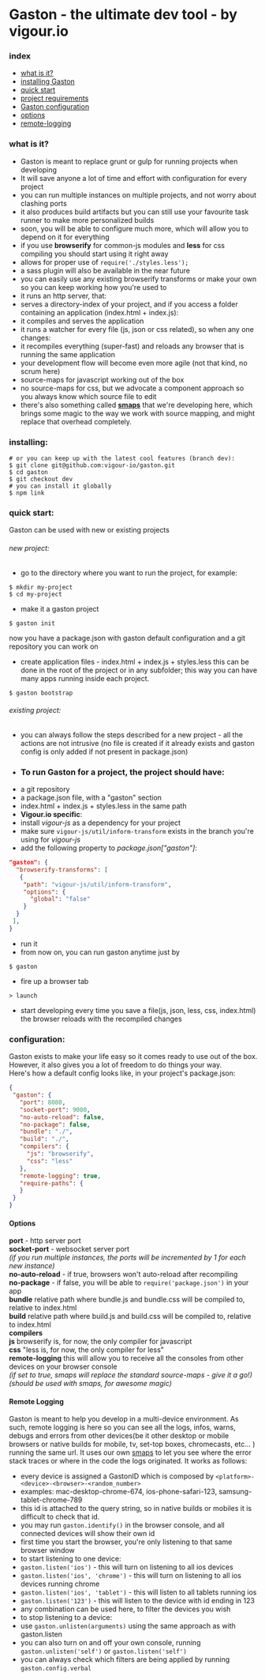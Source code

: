 # Gaston - the ultimate dev tool - by vigour.io

### index
- [what is it?](#what-is-it)  
- [installing Gaston](#installing)  
- [quick start](#quick-start)  
- [project requirements](#requirements)  
- [Gaston configuration](#configuration)
 - [options](#configuration-options)
- [remote-logging](#remote-logging)

### <a name="what-is-it"></a>what is it?
- Gaston is meant to replace grunt or gulp for running projects when developing
- It will save anyone a lot of time and effort with configuration for every project
- you can run multiple instances on multiple projects, and not worry about clashing ports
- it also produces build artifacts but you can still use your favourite task runner to make more personalized builds
 - soon, you will be able to configure much more, which will allow you to depend on it for everything
- if you use **browserify** for common-js modules and **less** for css compiling you should start using it right away
 - allows for proper use of `require('./styles.less');` 
 - a sass plugin will also be available in the near future
 - you can easily use any existing browserify transforms or make your own so you can keep working how you're used to
- it runs an http server, that:
 - serves a directory-index of your project, and if you access a folder containing an application (index.html + index.js):
 - it compiles and serves the application
 - it runs a watcher for every file (js, json or css related), so when any one changes:
 - it recompiles everything (super-fast) and reloads any browser that is running the same application
- your development flow will become even more agile (not that kind, no scrum here)
- source-maps for javascript working out of the box
 - no source-maps for css, but we advocate a component approach so you always know which source file to edit
 - there's also something called <a href="#smaps">**smaps**</a> that we're developing here, which brings some magic to the way we work with source mapping, and might replace that overhead completely.

### <a name="installing"></a> installing:
```shell
# or you can keep up with the latest cool features (branch dev):
$ git clone git@github.com:vigour-io/gaston.git
$ cd gaston
$ git checkout dev
# you can install it globally
$ npm link
```

### <a name="quick-start"></a> quick start:
Gaston can be used with new or existing projects
###### new project:
- go to the directory where you want to run the project, for example:
```shell
$ mkdir my-project
$ cd my-project
```
- make it a gaston project 
```shell
$ gaston init
```
now you have a package.json with gaston default configuration and a git repository you can work on
- create application files - index.html + index.js + styles.less
this can be done in the root of the project or in any subfolder; this way you can have many apps running inside each project.
```shell
$ gaston bootstrap
```

###### existing project:
- you can always follow the steps described for a new project - all the actions are not intrusive (no file is created if it already exists and gaston config is only added if not present in package.json)  
- ### <a name="requirements"></a>To run Gaston for a project, the project should have:
 - a git repository
 - a package.json file, with a "gaston" section
 - index.html + index.js + styles.less in the same path
 - **Vigour.io specific**: 
  - install *vigour-js* as a dependency for your project
  - make sure `vigour-js/util/inform-transform` exists in the branch you're using for *vigour-js*
  - add the following property to *package.json["gaston"]*:
```json
"gaston": {
  "browserify-transforms": [
   {
    "path": "vigour-js/util/inform-transform",
    "options": {
      "global": "false"
    }
  }
 ],
}
```
- run it
- from now on, you can run gaston anytime just by
```shell
$ gaston
```
- fire up a browser tab
```shell
> launch
```
- start developing
every time you save a file(js, json, less, css, index.html) the browser reloads with the recompiled changes

### <a name="configuration"></a> configuration:
Gaston exists to make your life easy so it comes ready to use out of the box. However, it also gives you a lot of freedom to do things your way.  
Here's how a default config looks like, in your project's package.json:
```json
{
 "gaston": {
   "port": 8080,
   "socket-port": 9000,
   "no-auto-reload": false,
   "no-package": false,
   "bundle": "./",
   "build": "./",
   "compilers": {
     "js": "browserify",
     "css": "less"
   },
   "remote-logging": true,
   "require-paths": {
   }
 }
}
```
#### <a name="configuration-options"></a>Options  
**port** - http server port  
**socket-port** - websocket server port  
*(if you run multiple instances, the ports will be incremented by 1 for each new instance)*  
**no-auto-reload** - if true, browsers won't auto-reload after recompiling  
**no-package** - if false, you will be able to `require('package.json')` in your app  
**bundle** relative path where bundle.js and bundle.css will be compiled to, relative to index.html  
**build** relative path where build.js and build.css will be compiled to, relative to index.html  
**compilers**  
 **js** browserify is, for now, the only compiler for javascript  
 **css** "less is, for now, the only compiler for less"  
**remote-logging** this will allow you to receive all the consoles from other devices on your browser console  
*(if set to true, smaps will replace the standard source-maps - give it a go!)*
*(should be used with smaps, for awesome magic)*

#### <a name="remote-logging"></a>Remote Logging
Gaston is meant to help you develop in a multi-device environment. As such, remote logging is here so you can see all the logs, infos, warns, debugs and errors from other devices(be it other desktop or mobile browsers or native builds for mobile, tv, set-top boxes, chromecasts, etc... ) running the same url. It uses our own [smaps](#smaps) to let you see where the error stack traces or where in the code the logs originated. It works as follows:
- every device is assigned a GastonID which is composed by `<platform>-<device>-<browser>-<random_number>`
 - examples: mac-desktop-chrome-674, ios-phone-safari-123, samsung-tablet-chrome-789
- this id is attached to the query string, so in native builds or mobiles it is difficult to check that id.
 - you may run `gaston.identify()` in the browser console, and all connected devices will show their own id
- first time you start the browser, you're only listening to that same browser window
- to start listening to one device:
 - `gaston.listen('ios')` - this will turn on listening to all ios devices
 - `gaston.listen('ios', 'chrome')` - this will turn on listening to all ios devices running chrome
 - `gaston.listen('ios', 'tablet')` - this will listen to all tablets running ios
 - `gaston.listen('123')` - this will listen to the device with id ending in 123
 - any combination can be used here, to filter the devices you wish
- to stop listening to a device:
 - use `gaston.unlisten(arguments)` using the same approach as with gaston.listen
- you can also turn on and off your own console, running `gaston.unlisten('self')` or `gaston.listen('self')`
- you can always check which filters are being applied by running `gaston.config.verbal`
